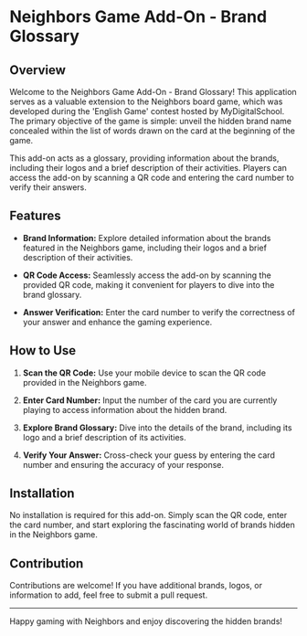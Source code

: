 # Neighbors Game Add-On - Brand Glossary

## Overview

Welcome to the Neighbors Game Add-On - Brand Glossary! This application serves as a valuable extension to the Neighbors board game, which was developed during the 'English Game' contest hosted by MyDigitalSchool. The primary objective of the game is simple: unveil the hidden brand name concealed within the list of words drawn on the card at the beginning of the game.

This add-on acts as a glossary, providing information about the brands, including their logos and a brief description of their activities. Players can access the add-on by scanning a QR code and entering the card number to verify their answers.

## Features

- **Brand Information:** Explore detailed information about the brands featured in the Neighbors game, including their logos and a brief description of their activities.

- **QR Code Access:** Seamlessly access the add-on by scanning the provided QR code, making it convenient for players to dive into the brand glossary.

- **Answer Verification:** Enter the card number to verify the correctness of your answer and enhance the gaming experience.

## How to Use

1. **Scan the QR Code:** Use your mobile device to scan the QR code provided in the Neighbors game.

2. **Enter Card Number:** Input the number of the card you are currently playing to access information about the hidden brand.

3. **Explore Brand Glossary:** Dive into the details of the brand, including its logo and a brief description of its activities.

4. **Verify Your Answer:** Cross-check your guess by entering the card number and ensuring the accuracy of your response.

## Installation

No installation is required for this add-on. Simply scan the QR code, enter the card number, and start exploring the fascinating world of brands hidden in the Neighbors game.

## Contribution

Contributions are welcome! If you have additional brands, logos, or information to add, feel free to submit a pull request.

---

Happy gaming with Neighbors and enjoy discovering the hidden brands!
